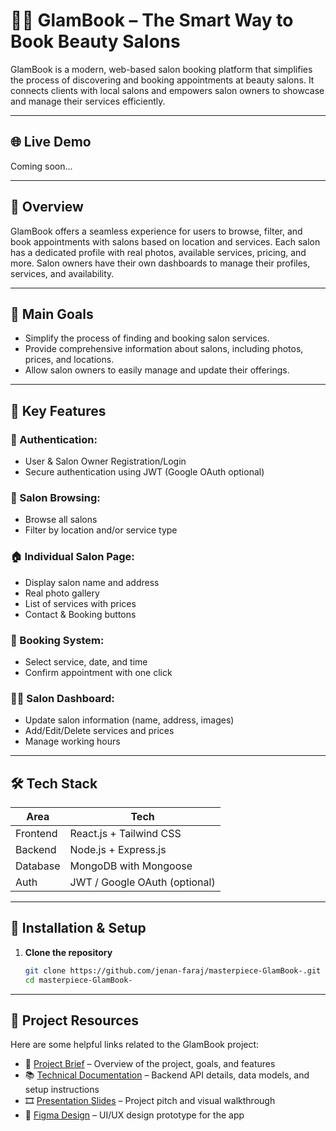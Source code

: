 # 💇‍♀️ GlamBook – The Smart Way to Book Beauty Salons

GlamBook is a modern, web-based salon booking platform that simplifies the process of discovering and booking appointments at beauty salons. It connects clients with local salons and empowers salon owners to showcase and manage their services efficiently.

---

## 🌐 Live Demo
Coming soon...

---

## 📝 Overview

GlamBook offers a seamless experience for users to browse, filter, and book appointments with salons based on location and services. Each salon has a dedicated profile with real photos, available services, pricing, and more. Salon owners have their own dashboards to manage their profiles, services, and availability.

---

## 🎯 Main Goals

- Simplify the process of finding and booking salon services.
- Provide comprehensive information about salons, including photos, prices, and locations.
- Allow salon owners to easily manage and update their offerings.

---

## 🌟 Key Features

### 👤 Authentication:
- User & Salon Owner Registration/Login
- Secure authentication using JWT (Google OAuth optional)

### 📍 Salon Browsing:
- Browse all salons
- Filter by location and/or service type

### 🏠 Individual Salon Page:
- Display salon name and address
- Real photo gallery
- List of services with prices
- Contact & Booking buttons

### 📅 Booking System:
- Select service, date, and time
- Confirm appointment with one click

### 🧑‍💼 Salon Dashboard:
- Update salon information (name, address, images)
- Add/Edit/Delete services and prices
- Manage working hours

---

## 🛠️ Tech Stack

| Area        | Tech                              |
|-------------|-----------------------------------|
| Frontend    | React.js + Tailwind CSS           |
| Backend     | Node.js + Express.js              |
| Database    | MongoDB with Mongoose             |
| Auth        | JWT / Google OAuth (optional)     |


---

## 🧪 Installation & Setup

1. **Clone the repository**  
   ```bash
   git clone https://github.com/jenan-faraj/masterpiece-GlamBook-.git
   cd masterpiece-GlamBook-
---

## 🔗 Project Resources

Here are some helpful links related to the GlamBook project:

- 📄 [Project Brief](https://docs.google.com/document/d/1WUQwudb6SfSagkC8KuRtnS7CG9LWZwHe/edit?usp=sharing&ouid=110054354370055930574&rtpof=true&sd=true) – Overview of the project, goals, and features  
- 📚 [Technical Documentation](https://docs.google.com/document/d/1ggk2SQp_zCATc8khTZHYyodm0dsz0NMn/edit?usp=sharing&ouid=110054354370055930574&rtpof=true&sd=true) – Backend API details, data models, and setup instructions  
- 🎞️ [Presentation Slides](https://www.canva.com/design/DAGlRMW6W94/PdaHXUnm6FsTS4eHKEAbyQ/edit?utm_content=DAGlRMW6W94&utm_campaign=designshare&utm_medium=link2&utm_source=sharebutton) – Project pitch and visual walkthrough  
- 🎨 [Figma Design](https://www.figma.com/design/D3C7H4rjaXDLppUXcSWvur/Masterpiece?m=auto&t=bIkhAKrzBKMKWeQP-6) – UI/UX design prototype for the app  


